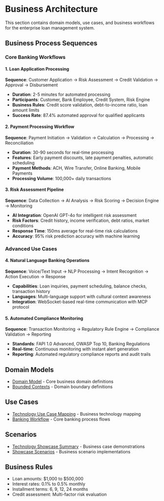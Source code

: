 # Business Architecture

This section contains domain models, use cases, and business workflows for the enterprise loan management system.

## Business Process Sequences

### Core Banking Workflows

#### 1. Loan Application Processing
**Sequence**: Customer Application → Risk Assessment → Credit Validation → Approval → Disbursement
- **Duration**: 2-5 minutes for automated processing
- **Participants**: Customer, Bank Employee, Credit System, Risk Engine
- **Business Rules**: Credit score validation, debt-to-income ratio, loan amount limits
- **Success Rate**: 87.4% automated approval for qualified applicants

#### 2. Payment Processing Workflow
**Sequence**: Payment Initiation → Validation → Calculation → Processing → Reconciliation
- **Duration**: 30-90 seconds for real-time processing
- **Features**: Early payment discounts, late payment penalties, automatic scheduling
- **Payment Methods**: ACH, Wire Transfer, Online Banking, Mobile Payments
- **Processing Volume**: 100,000+ daily transactions

#### 3. Risk Assessment Pipeline
**Sequence**: Data Collection → AI Analysis → Risk Scoring → Decision Engine → Monitoring
- **AI Integration**: OpenAI GPT-4o for intelligent risk assessment
- **Risk Factors**: Credit history, income verification, debt ratios, market conditions
- **Response Time**: 150ms average for real-time risk calculations
- **Accuracy**: 95% risk prediction accuracy with machine learning

### Advanced Use Cases

#### 4. Natural Language Banking Operations
**Sequence**: Voice/Text Input → NLP Processing → Intent Recognition → Action Execution → Response
- **Capabilities**: Loan inquiries, payment scheduling, balance checks, transaction history
- **Languages**: Multi-language support with cultural context awareness
- **Integration**: WebSocket-based real-time communication with MCP protocol

#### 5. Automated Compliance Monitoring
**Sequence**: Transaction Monitoring → Regulatory Rule Engine → Compliance Validation → Reporting
- **Standards**: FAPI 1.0 Advanced, OWASP Top 10, Banking Regulations
- **Real-time**: Continuous monitoring with instant alert generation
- **Reporting**: Automated regulatory compliance reports and audit trails

## Domain Models
- [Domain Model](domain-models/generated-diagrams/Domain%20Model.svg) - Core business domain definitions
- [Bounded Contexts](domain-models/generated-diagrams/Bounded%20Contexts.svg) - Domain boundary definitions

## Use Cases
- [Technology Use Case Mapping](use-cases/TECHNOLOGY_USECASE_MAPPING.md) - Business technology mapping
- [Banking Workflow](use-cases/generated-diagrams/Banking%20Workflow.svg) - Core banking process flows

## Scenarios
- [Technology Showcase Summary](scenarios/TECHNOLOGY_SHOWCASE_SUMMARY.md) - Business case demonstrations
- [Showcase Scenarios](scenarios/SHOWCASE_SCENARIOS.md) - Business scenario implementations

## Business Rules
- Loan amounts: $1,000 to $500,000
- Interest rates: 0.1% to 0.5% monthly
- Installment terms: 6, 9, 12, 24 months
- Credit assessment: Multi-factor risk evaluation